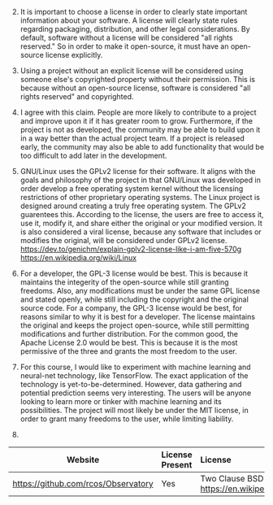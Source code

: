 2. It is important to choose a license in order to clearly state important information about your software. A license will clearly state rules regarding packaging, distribution, and other legal considerations.  By default, software without a license will be considered "all rights reserved." So in order to make it open-source, it must have an open-source license explicitly.

3. Using a project without an explicit license will be considered using someone else's copyrighted property without their permission. This is because without an open-source license, software is considered "all rights reserved" and copyrighted.

4. I agree with this claim.  People are more likely to contribute to a project and improve upon it if it has greater room to grow.  Furthermore, if the project is not as developed, the community may be able to build upon it in a way better than the actual project team. If a project is released early, the community may also be able to add functionality that would be too difficult to add later in the development.

5. GNU/Linux uses the GPLv2 license for their software.  It aligns with the goals and philosophy of the project in that GNU/Linux was developed in order develop a free operating system kernel without the licensing restrictions of other proprietary operating systems.  The Linux project is designed around creating a truly free operating system.  The GPLv2 guarentees this.  According to the license, the users are free to access it, use it, modify it, and share either the original or your modified version. It is also considered a viral license, because any software that includes or modifies the original, will be considered under GPLv2 license. 
https://dev.to/genichm/explain-gplv2-license-like-i-am-five-570g 
https://en.wikipedia.org/wiki/Linux

7. For a developer, the GPL-3 license would be best.  This is because it maintains the integerity of the open-source while still granting freedoms.  Also, any modifications must be under the same GPL license and stated openly, while still including the copyright and the original source code.
For a company, the GPL-3 license would be best, for reasons similar to why it is best for a developer.  The license maintains the original and keeps the project open-source, while still permitting modifications and further distribution.
For the common good, the Apache License 2.0 would be best. This is because it is the most permissive of the three and grants the most freedom to the user.

9. For this course, I would like to experiment with machine learning and neural-net technology, like TensorFlow. The exact application of the technology is yet-to-be-determined. However, data gathering and potential prediction seems very interesting.  The users will be anyone looking to learn more or tinker with machine learning and its possibilities.  The project will most likely be under the MIT license, in order to grant many freedoms to the user, while limiting liability.

10. 

Website | License Present | License
---------|:----------|:-------
https://github.com/rcos/Observatory | Yes | Two Clause BSD License https://en.wikipedia.org/wiki/ISC_license

